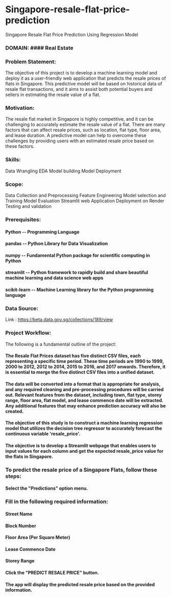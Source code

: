 # Singapore-resale-flat-price-prediction
Singapore Resale Flat Price Prediction Using Regression Model 

### DOMAIN: #### Real Estate

### Problem Statement:
The objective of this project is to develop a machine learning model and deploy it as a user-friendly web application that predicts the resale prices of flats in Singapore. This predictive model will be based on historical data of resale flat transactions, and it aims to assist both potential buyers and sellers in estimating the resale value of a flat.

### Motivation:
The resale flat market in Singapore is highly competitive, and it can be challenging to accurately estimate the resale value of a flat. There are many factors that can affect resale prices, such as location, flat type, floor area, and lease duration. A predictive model can help to overcome these challenges by providing users with an estimated resale price based on these factors.

### Skills:
Data Wrangling
EDA
Model building
Model Deployment

### Scope:
Data Collection and Preprocessing
Feature Engineering
Model selection and Training
Model Evaluation
Streamlit web Application
Deployment on Render
Testing and validation

### Prerequisites:
#### Python -- Programming Language
#### pandas -- Python Library for Data Visualization
#### numpy -- Fundamental Python package for scientific computing in Python
#### streamlit -- Python framework to rapidly build and share beautiful machine learning and data science web apps
#### scikit-learn -- Machine Learning library for the Python programming language

### Data Source:
Link : https://beta.data.gov.sg/collections/189/view

### Project Workflow:
The following is a fundamental outline of the project:

#### The Resale Flat Prices dataset has five distinct CSV files, each representing a specific time period. These time periods are 1990 to 1999, 2000 to 2012, 2012 to 2014, 2015 to 2016, and 2017 onwards. Therefore, it is essential to merge the five distinct CSV files into a unified dataset.

#### The data will be converted into a format that is appropriate for analysis, and any required cleaning and pre-processing procedures will be carried out. Relevant features from the dataset, including town, flat type, storey range, floor area, flat model, and lease commence date will be extracted. Any additional features that may enhance prediction accuracy will also be created.

#### The objective of this study is to construct a machine learning regression model that utilizes the decision tree regressor to accurately forecast the continuous variable 'resale_price'.

#### The objective is to develop a Streamlit webpage that enables users to input values for each column and get the expected resale_price value for the flats in Singapore.

### To predict the resale price of a Singapore Flats, follow these steps:

#### Select the "Predictions" option menu.

### Fill in the following required information:
#### Street Name
#### Block Number
#### Floor Area (Per Square Meter)
#### Lease Commence Date
#### Storey Range
#### Click the "PREDICT RESALE PRICE" button.

#### The app will display the predicted resale price based on the provided information.

